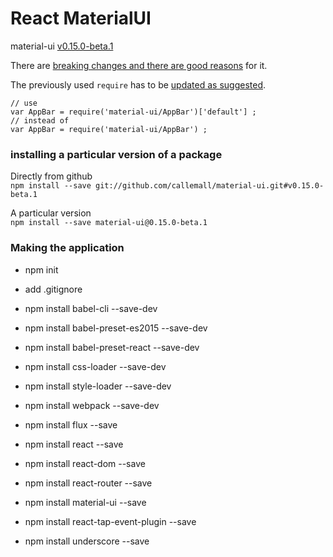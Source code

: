 React MaterialUI
================
material-ui [v0.15.0-beta.1][2]

There are [breaking changes and there are good reasons][3] for it.

The previously used `require` has to be [updated as suggested][1].
```
// use
var AppBar = require('material-ui/AppBar')['default'] ;
// instead of
var AppBar = require('material-ui/AppBar') ;
```


### installing a particular version of a package
Directly from github          
`npm install --save git://github.com/callemall/material-ui.git#v0.15.0-beta.1`

A particular version          
`npm install --save material-ui@0.15.0-beta.1`

### Making the application
- npm init
- add .gitignore

 - npm install babel-cli --save-dev
 - npm install babel-preset-es2015 --save-dev
 - npm install babel-preset-react --save-dev
 - npm install css-loader --save-dev
 - npm install style-loader --save-dev
 - npm install webpack --save-dev

 - npm install flux --save
 - npm install react --save
 - npm install react-dom --save
 - npm install react-router --save

 - npm install material-ui --save
 - npm install react-tap-event-plugin --save

 - npm install underscore --save


[1]: https://github.com/callemall/material-ui/issues/4017
[2]: https://github.com/callemall/material-ui/releases/tag/v0.15.0-beta.1
[3]: https://github.com/callemall/material-ui/pull/3820
